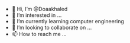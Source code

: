 - 👋 Hi, I’m @Doaakhaled
- 👀 I’m interested in ...
- 🌱 I’m currently learning computer engineering
- 💞️ I’m looking to collaborate on ...
- 📫 How to reach me ...

<!---
DoaakhaledAbusaif/DoaakhaledAbusaif is a ✨ special ✨ repository because its `README.md` (this file) appears on your GitHub profile.
You can click the Preview link to take a look at your changes.
--->
